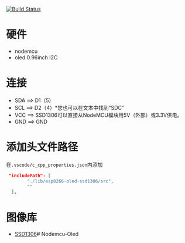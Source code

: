 [![Build Status](https://travis-ci.com/WangTingZheng/Nodemcu-Oled.svg?branch=master)](https://travis-ci.com/WangTingZheng/Nodemcu-Oled)
# 硬件
- nodemcu
- oled 0.96inch I2C
# 连接
- SDA ==> D1（5）
- SCL ==> D2（4）*您也可以在文本中找到“SDC”
- VCC ==> SSD1306可以直接从NodeMCU模块用5V（外部）或3.3V供电。
- GND ==> GND
# 添加头文件路径
在`.vscode/c_cpp_properties.json`内添加
```JSON
 "includePath": [
        "./lib/esp8266-oled-ssd1306/src",
        ""
  ],
```

# 图像库
- [SSD1306](https://github.com/ThingPulse/esp8266-oled-ssd1306)#   N o d e m c u - O l e d  
 
